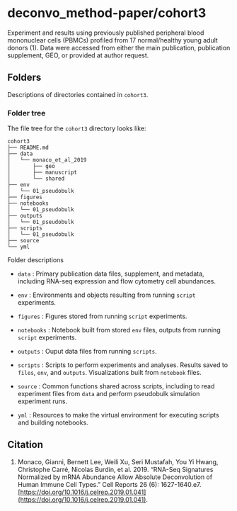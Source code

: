 # deconvo_method-paper/cohort3

Experiment and results using previously published peripheral blood mononuclear cells (PBMCs) profiled from 17 normal/healthy young adult donors (1). Data were accessed from either the main publication, publication supplement, GEO, or provided at author request.

## Folders

Descriptions of directories contained in `cohort3`.

### Folder tree

The file tree for the `cohort3` directory looks like:

```
cohort3
├── README.md
├── data
│   └── monaco_et_al_2019
│       ├── geo
│       ├── manuscript
│       └── shared
├── env
│   └── 01_pseudobulk
├── figures
├── notebooks
│   └── 01_pseudobulk
├── outputs
│   └── 01_pseudobulk
├── scripts
│   └── 01_pseudobulk
├── source
└── yml
```

Folder descriptions

* `data` : Primary publication data files, supplement, and metadata, including RNA-seq expression and flow cytometry cell abundances.

* `env` : Environments and objects resulting from running `script` experiments.

* `figures` : Figures stored from running `script` experiments.

* `notebooks` : Notebook built from stored `env` files, outputs from running `script` experiments.

* `outputs` : Ouput data files from running `scripts`.

* `scripts` : Scripts to perform experiments and analyses. Results saved to `files`, `env`, and `outputs`. Visualizations built from `notebook` files.

* `source` : Common functions shared across scripts, including to read experiment files from `data` and perform pseudobulk simulation experiment runs.

* `yml` : Resources to make the virtual environment for executing scripts and building notebooks.

## Citation

1. Monaco, Gianni, Bernett Lee, Weili Xu, Seri Mustafah, You Yi Hwang, Christophe Carré, Nicolas Burdin, et al. 2019. “RNA-Seq Signatures Normalized by mRNA Abundance Allow Absolute Deconvolution of Human Immune Cell Types.” Cell Reports 26 (6): 1627-1640.e7. [https://doi.org/10.1016/j.celrep.2019.01.041](https://doi.org/10.1016/j.celrep.2019.01.041).
